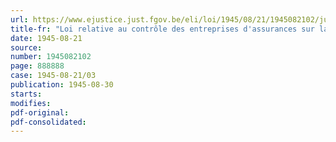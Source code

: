 ```yaml
---
url: https://www.ejustice.just.fgov.be/eli/loi/1945/08/21/1945082102/justel
title-fr: "Loi relative au contrôle des entreprises d'assurances sur la vie. Autorisation"
date: 1945-08-21
source:
number: 1945082102
page: 888888
case: 1945-08-21/03
publication: 1945-08-30
starts:
modifies:
pdf-original:
pdf-consolidated:
---
```



